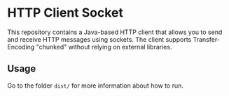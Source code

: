 # HTTP Client Socket

This repository contains a Java-based HTTP client that allows you to send and receive HTTP messages using sockets. The client supports Transfer-Encoding "chunked" without relying on external libraries.

## Usage

Go to the folder `dist/` for more information about how to run.